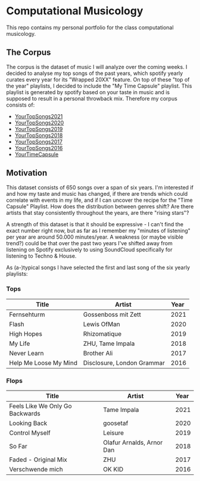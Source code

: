 # Computational Musicology 

This repo contains my personal portfolio for the class computational musicology.

## The Corpus

The corpus is the dataset of music I will analyze over the coming weeks. I decided to analyse my top songs of the past years, which spotify yearly curates every year for its "Wrapped 20XX" feature. On top of these "top of the year" playlists, I decided to include the "My Time Capsule" playlist. This playlist is generated by spotify based on your taste in music and is supposed to result in a personal throwback mix. Therefore my corpus consists of:

- [YourTopSongs2021](https://open.spotify.com/playlist/37i9dQZF1EUMDoJuT8yJsl?si=bef5daf5d77b45a3)
- [YourTopSongs2020](https://open.spotify.com/playlist/37i9dQZF1EM7qCiGJ1Gn8k?si=247fe0f2c649452b)
- [YourTopSongs2019](https://open.spotify.com/playlist/37i9dQZF1Et9WvpWFqmxbY?si=ddefdf9649cb4755)
- [YourTopSongs2018](https://open.spotify.com/playlist/37i9dQZF1EjhqquC42OsiQ?si=2cb2d1db75e84e15)
- [YourTopSongs2017](https://open.spotify.com/playlist/37i9dQZF1E9TS01BSKMXEH?si=d9d7fe4bb01c4623)
- [YourTopSongs2016](https://open.spotify.com/playlist/37i9dQZF1Cz4Gm1cXBGwvS?si=9abedc3d5453451b)
- [YourTimeCapsule](https://open.spotify.com/playlist/37i9dQZF1EuAnClVhLBJo6?si=8760d1d6a4ec4f1e)

## Motivation
This dataset consists of 650 songs over a span of six years. I'm interested if and how my taste and music has changed, if there are trends which could correlate with events in my life, and if I can uncover the recipe for the "Time Capsule" Playlist. How does the distribution between genres shift? Are there artists that stay consistently throughout the years, are there "rising stars"?

A strength of this dataset is that it should be expressive - I can't find the exact number right now, but as far as I remember my "minutes of listening" per year are around 50.000 minutes/year. A weakness (or maybe visible trend?) could be that over the past two years I've shifted away from listening on Spotify exclusively to using SoundCloud specifically for listening to Techno & House.

As (a-)typical songs I have selected the first and last song of the six yearly playlists:
### Tops
| Title | Artist | Year |
|-------|--------|------|
| Fernsehturm | Gossenboss mit Zett | 2021 |
| Flash | Lewis OfMan | 2020 |
| High Hopes | Rhizomatique | 2019 |
| My Life | ZHU, Tame Impala | 2018 |
| Never Learn | Brother Ali | 2017|
| Help Me Loose My Mind | Disclosure, London Grammar | 2016|

### Flops
| Title | Artist | Year |
|-------|--------|------|
| Feels Like We Only Go Backwards | Tame Impala | 2021 |
| Looking Back | goosetaf | 2020 |
| Control Myself | Leisure | 2019 |
| So Far | Olafur Arnalds, Arnor Dan | 2018 |
| Faded - Original Mix | ZHU | 2017|
|Verschwende mich | OK KID | 2016|


